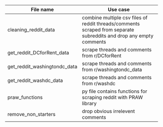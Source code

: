 File name    | Use case |
| -------- | ------- |
| cleaning_reddit_data | combine multiple csv files of reddit threads/comments scraped from separate subreddits and drop any empty comments |
| get_reddit_DCforRent_data | scrape threads and comments from r/DCforRent |
| get_reddit_washingtondc_data | scrape threads and comments from r/washingtondc_data |
| get_reddit_washdc_data | scrape threads and comments from r/washdc    |
| praw_functions | py file contains functions for scraping reddit with PRAW library   |
| remove_non_starters | drop obvious irrelevent comments  |